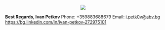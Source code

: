 <p align="center"><a href="http://softuni.bg"><img src="http://www.nakov.com/wp-content/uploads/2014/01/Software-University-Logo-blue-horizontal.png" /></a></p>

 <b>Best Regards,
 Ivan Petkov</b> 
Phone: +359883688679
Email: i.petk0v@abv.bg
 https://bg.linkedin.com/in/ivan-petkov-272975101


